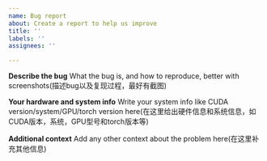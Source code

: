 ```yaml
---
name: Bug report
about: Create a report to help us improve
title: ''
labels: ''
assignees: ''

---
```


**Describe the bug**
What the bug is, and how to reproduce, better with screenshots(描述bug以及复现过程，最好有截图)


**Your hardware and system info**
Write your system info like CUDA version/system/GPU/torch version here(在这里给出硬件信息和系统信息，如CUDA版本，系统，GPU型号和torch版本等)


**Additional context**
Add any other context about the problem here(在这里补充其他信息)
